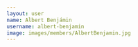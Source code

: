 ```yaml
---
layout: user
name: Albert Benjámin
username: albert-benjamin
image: images/members/AlbertBenjamin.jpg
---
```

